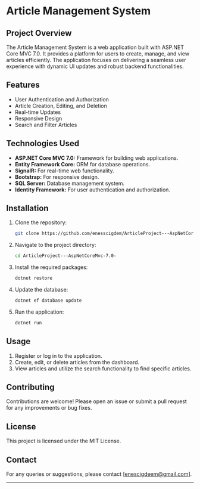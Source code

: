 # Article Management System

## Project Overview

The Article Management System is a web application built with ASP.NET Core MVC 7.0. It provides a platform for users to create, manage, and view articles efficiently. The application focuses on delivering a seamless user experience with dynamic UI updates and robust backend functionalities.

## Features

- User Authentication and Authorization
- Article Creation, Editing, and Deletion
- Real-time Updates
- Responsive Design
- Search and Filter Articles

## Technologies Used

- **ASP.NET Core MVC 7.0:** Framework for building web applications.
- **Entity Framework Core:** ORM for database operations.
- **SignalR:** For real-time web functionality.
- **Bootstrap:** For responsive design.
- **SQL Server:** Database management system.
- **Identity Framework:** For user authentication and authorization.

## Installation

1. Clone the repository:
    ```bash
    git clone https://github.com/enesscigdem/ArticleProject---AspNetCoreMvc-7.0-
    ```

2. Navigate to the project directory:
    ```bash
    cd ArticleProject---AspNetCoreMvc-7.0-
    ```

3. Install the required packages:
    ```bash
    dotnet restore
    ```

4. Update the database:
    ```bash
    dotnet ef database update
    ```

5. Run the application:
    ```bash
    dotnet run
    ```

## Usage

1. Register or log in to the application.
2. Create, edit, or delete articles from the dashboard.
3. View articles and utilize the search functionality to find specific articles.

## Contributing

Contributions are welcome! Please open an issue or submit a pull request for any improvements or bug fixes.

## License

This project is licensed under the MIT License.

## Contact

For any queries or suggestions, please contact [enescigdeem@gmail.com].

---
